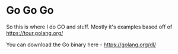 # Go Go Go
 So this is where I do GO and stuff.
 Mostly it's examples based off of https://tour.golang.org/


You can download the Go binary here - https://golang.org/dl/
